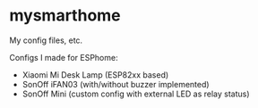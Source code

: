 # mysmarthome
My config files, etc.

Configs I made for ESPhome:
- Xiaomi Mi Desk Lamp (ESP82xx based)
- SonOff iFAN03 (with/without buzzer implemented)
- SonOff Mini (custom config with external LED as relay status)
